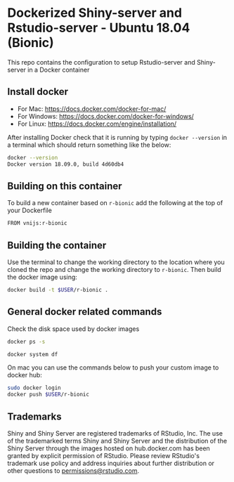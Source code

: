 Dockerized Shiny-server and Rstudio-server - Ubuntu 18.04 (Bionic)
====================================================================

This repo contains the configuration to setup Rstudio-server and Shiny-server in a Docker container

## Install docker

* For Mac: https://docs.docker.com/docker-for-mac/
* For Windows: https://docs.docker.com/docker-for-windows/
* For Linux: https://docs.docker.com/engine/installation/

After installing Docker check that it is running by typing `docker --version` in a terminal which should return something like the below:

```bash
docker --version
Docker version 18.09.0, build 4d60db4
```

## Building on this container

To build a new container based on `r-bionic` add the following at the top of your Dockerfile

```sh
FROM vnijs:r-bionic
```

## Building the container

Use the terminal to change the working directory to the location where you cloned the repo and change the working directory to `r-bionic`. Then build the docker image using:

```sh
docker build -t $USER/r-bionic .
```

## General docker related commands

Check the disk space used by docker images

```bash
docker ps -s
```

```bash
docker system df
```

On mac you can use the commands below to push your custom image to docker hub:

```bash
sudo docker login 
docker push $USER/r-bionic
```

## Trademarks

Shiny and Shiny Server are registered trademarks of RStudio, Inc. The use of the trademarked terms Shiny and Shiny Server and the distribution of the Shiny Server through the images hosted on hub.docker.com has been granted by explicit permission of RStudio. Please review RStudio's trademark use policy and address inquiries about further distribution or other questions to permissions@rstudio.com.
